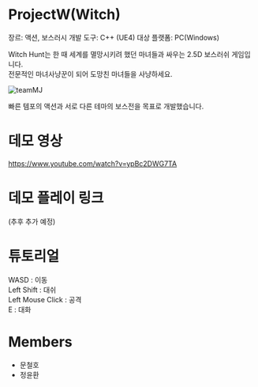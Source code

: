 # ProjectW(Witch)   
장르: 액션, 보스러시
개발 도구: C++ (UE4)
대상 플랫폼: PC(Windows)

Witch Hunt는 한 때 세계를 멸망시키려 했던 마녀들과 싸우는 2.5D 보스러쉬 게임입니다.   
전문적인 마녀사냥꾼이 되어 도망친 마녀들을 사냥하세요.   

![teamMJ](https://user-images.githubusercontent.com/45461452/202709988-8cfb28eb-e90c-4d3e-95ee-de7a7d2f72fe.JPG)

빠른 템포의 액션과 서로 다른 테마의 보스전을 목표로 개발했습니다.   

# 데모 영상   
https://www.youtube.com/watch?v=ypBc2DWG7TA   

# 데모 플레이 링크   
(추후 추가 예정)   

# 튜토리얼   
WASD : 이동   
Left Shift : 대쉬   
Left Mouse Click : 공격   
E : 대화   

# Members   
 + 문철호
 + 정윤환
 
